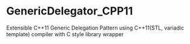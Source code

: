 # GenericDelegator_CPP11
Extensible C++11 Generic Delegation Pattern using C++11(STL, variadic template) compiler with C style library wrapper
